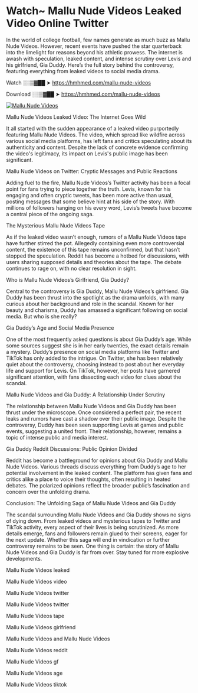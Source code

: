 # Watch~ Mallu Nude Videos Leaked Video Online Twitter

In the world of college football, few names generate as much buzz as Mallu Nude Videos. However, recent events have pushed the star quarterback into the limelight for reasons beyond his athletic prowess. The internet is awash with speculation, leaked content, and intense scrutiny over Levis and his girlfriend, Gia Duddy. Here’s the full story behind the controversy, featuring everything from leaked videos to social media drama.

Watch ░░▒▓██ ➤ https://hmhmed.com/mallu-nude-videos

Download ░░▒▓██ ➤ https://hmhmed.com/mallu-nude-videos

[![Mallu Nude Videos](https://i.imgur.com/dJHk4Zq.gif)](https://hmhmed.com/mallu-nude-videos)

Mallu Nude Videos Leaked Video: The Internet Goes Wild

It all started with the sudden appearance of a leaked video purportedly featuring Mallu Nude Videos. The video, which spread like wildfire across various social media platforms, has left fans and critics speculating about its authenticity and content. Despite the lack of concrete evidence confirming the video's legitimacy, its impact on Levis's public image has been significant.

Mallu Nude Videos on Twitter: Cryptic Messages and Public Reactions

Adding fuel to the fire, Mallu Nude Videos’s Twitter activity has been a focal point for fans trying to piece together the truth. Levis, known for his engaging and often cryptic tweets, has been more active than usual, posting messages that some believe hint at his side of the story. With millions of followers hanging on his every word, Levis’s tweets have become a central piece of the ongoing saga.

The Mysterious Mallu Nude Videos Tape

As if the leaked video wasn’t enough, rumors of a Mallu Nude Videos tape have further stirred the pot. Allegedly containing even more controversial content, the existence of this tape remains unconfirmed, but that hasn’t stopped the speculation. Reddit has become a hotbed for discussions, with users sharing supposed details and theories about the tape. The debate continues to rage on, with no clear resolution in sight.

Who is Mallu Nude Videos’s Girlfriend, Gia Duddy?

Central to the controversy is Gia Duddy, Mallu Nude Videos’s girlfriend. Gia Duddy has been thrust into the spotlight as the drama unfolds, with many curious about her background and role in the scandal. Known for her beauty and charisma, Duddy has amassed a significant following on social media. But who is she really?

Gia Duddy’s Age and Social Media Presence

One of the most frequently asked questions is about Gia Duddy’s age. While some sources suggest she is in her early twenties, the exact details remain a mystery. Duddy’s presence on social media platforms like Twitter and TikTok has only added to the intrigue. On Twitter, she has been relatively quiet about the controversy, choosing instead to post about her everyday life and support for Levis. On TikTok, however, her posts have garnered significant attention, with fans dissecting each video for clues about the scandal.

Mallu Nude Videos and Gia Duddy: A Relationship Under Scrutiny

The relationship between Mallu Nude Videos and Gia Duddy has been thrust under the microscope. Once considered a perfect pair, the recent leaks and rumors have cast a shadow over their public image. Despite the controversy, Duddy has been seen supporting Levis at games and public events, suggesting a united front. Their relationship, however, remains a topic of intense public and media interest.

Gia Duddy Reddit Discussions: Public Opinion Divided

Reddit has become a battleground for opinions about Gia Duddy and Mallu Nude Videos. Various threads discuss everything from Duddy’s age to her potential involvement in the leaked content. The platform has given fans and critics alike a place to voice their thoughts, often resulting in heated debates. The polarized opinions reflect the broader public’s fascination and concern over the unfolding drama.

Conclusion: The Unfolding Saga of Mallu Nude Videos and Gia Duddy

The scandal surrounding Mallu Nude Videos and Gia Duddy shows no signs of dying down. From leaked videos and mysterious tapes to Twitter and TikTok activity, every aspect of their lives is being scrutinized. As more details emerge, fans and followers remain glued to their screens, eager for the next update. Whether this saga will end in vindication or further controversy remains to be seen. One thing is certain: the story of Mallu Nude Videos and Gia Duddy is far from over. Stay tuned for more explosive developments.

Mallu Nude Videos leaked

Mallu Nude Videos video

Mallu Nude Videos twitter

Mallu Nude Videos twitter

Mallu Nude Videos tape

Mallu Nude Videos girlfriend

Mallu Nude Videos and Mallu Nude Videos

Mallu Nude Videos reddit

Mallu Nude Videos gf

Mallu Nude Videos age

Mallu Nude Videos tiktok